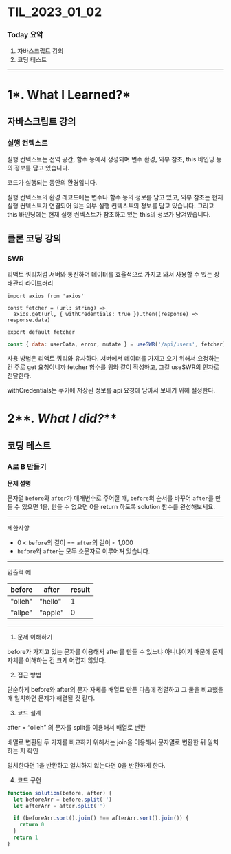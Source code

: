 # TIL_2023_01_02

### Today 요약

1. 자바스크립트 강의
2. 코딩 테스트

---

# 1*. What I Learned?*

## 자바스크립트 강의

### 실행 컨텍스트

실행 컨텍스트는 전역 공간, 함수 등에서 생성되며 변수 환경, 외부 참조, this 바인딩 등의 정보를 담고 있습니다.

코드가 실행되는 동안의 환경입니다.

실행 컨텍스트의 환경 레코드에는 변수나 함수 등의 정보를 담고 있고, 외부 참조는 현재 실행 컨텍스트가 연결되어 있는 외부 실행 컨텍스트의 정보를 담고 있습니다. 그리고 this 바인딩에는 현재 실행 컨텍스트가 참조하고 있는 this의 정보가 담겨있습니다.

## 클론 코딩 강의

### SWR

리액트 쿼리처럼 서버와 통신하며 데이터를 효율적으로 가지고 와서 사용할 수 있는 상태관리 라이브러리

```tsx
import axios from 'axios'

const fetcher = (url: string) =>
  axios.get(url, { withCredentials: true }).then((response) => response.data)

export default fetcher
```

```jsx
const { data: userData, error, mutate } = useSWR('/api/users', fetcher)
```

사용 방법은 리액트 쿼리와 유사하다. 서버에서 데이터를 가지고 오기 위해서 요청하는 건 주로 get 요청이니까 fetcher 함수를 위와 같이 작성하고, 그걸 useSWR의 인자로 전달한다.

withCredentials는 쿠키에 저장된 정보를 api 요청에 담아서 보내기 위해 설정한다.

# 2**_. What I did?_**

## 코딩 테스트

### A로 B 만들기

**문제 설명**

문자열 `before`와 `after`가 매개변수로 주어질 때, `before`의 순서를 바꾸어 `after`를 만들 수 있으면 1을, 만들 수 없으면 0을 return 하도록 solution 함수를 완성해보세요.

---

제한사항

- 0 < `before`의 길이 == `after`의 길이 < 1,000
- `before`와 `after`는 모두 소문자로 이루어져 있습니다.

---

입출력 예

| before  | after   | result |
| ------- | ------- | ------ |
| "olleh" | "hello" | 1      |
| "allpe" | "apple" | 0      |

---

1. 문제 이해하기

before가 가지고 있는 문자를 이용해서 after를 만들 수 있느냐 아니냐이기 때문에 문제 자체를 이해하는 건 크게 어렵지 않았다.

2. 접근 방법

단순하게 before와 after의 문자 자체를 배열로 만든 다음에 정렬하고 그 둘을 비교했을 때 일치하면 문제가 해결될 것 같다.

3. 코드 설계

after = “olleh” 의 문자를 split를 이용해서 배열로 변환

배열로 변환된 두 가지를 비교하기 위해서는 join을 이용해서 문자열로 변환한 뒤 일치하는 지 확인

일치한다면 1을 반환하고 일치하지 않는다면 0을 반환하게 한다.

4. 코드 구현

```jsx
function solution(before, after) {
  let beforeArr = before.split('')
  let afterArr = after.split('')

  if (beforeArr.sort().join() !== afterArr.sort().join()) {
    return 0
  }
  return 1
}
```
